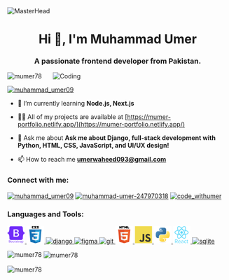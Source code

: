  <img src="https://i.pinimg.com/originals/d4/81/f3/d481f3c72e283309071f79e01b05c06d.gif" alt="MasterHead" height="300" width="1200">
 <h1 align="center">Hi 👋, I'm Muhammad Umer</h1>
<h3 align="center">A passionate frontend developer from Pakistan.</h3>
<img align="right" alt="Coding" width="400" src="https://cdn.dribbble.com/users/1162077/screenshots/3848914/programmer.gif">

<p align="left"> <img src="https://komarev.com/ghpvc/?username=mumer78&label=Profile%20views&color=0e75b6&style=flat" alt="mumer78" /> </p>

<p align="left"> <a href="https://twitter.com/muhammad_umer09" target="blank"><img src="https://img.shields.io/twitter/follow/muhammad_umer09?logo=twitter&style=for-the-badge" alt="muhammad_umer09" /></a> </p>

- 🌱 I’m currently learning **Node.js, Next.js**

- 👨‍💻 All of my projects are available at [https://mumer-portfolio.netlify.app/](https://mumer-portfolio.netlify.app/)

- 💬 Ask me about **Ask me about Django, full-stack development with Python, HTML, CSS, JavaScript, and UI/UX design!**

- 📫 How to reach me **umerwaheed093@gmail.com**

<h3 align="left">Connect with me:</h3>
<p align="left">
<a href="https://twitter.com/muhammad_umer09" target="blank"><img align="center" src="https://raw.githubusercontent.com/rahuldkjain/github-profile-readme-generator/master/src/images/icons/Social/twitter.svg" alt="muhammad_umer09" height="30" width="40" /></a>
<a href="https://linkedin.com/in/muhammad-umer-247970318" target="blank"><img align="center" src="https://raw.githubusercontent.com/rahuldkjain/github-profile-readme-generator/master/src/images/icons/Social/linked-in-alt.svg" alt="muhammad-umer-247970318" height="30" width="40" /></a>
<a href="https://instagram.com/code_withumer" target="blank"><img align="center" src="https://raw.githubusercontent.com/rahuldkjain/github-profile-readme-generator/master/src/images/icons/Social/instagram.svg" alt="code_withumer" height="30" width="40" /></a>
</p>

<h3 align="left">Languages and Tools:</h3>
<p align="left"> <a href="https://getbootstrap.com" target="_blank" rel="noreferrer"> <img src="https://raw.githubusercontent.com/devicons/devicon/master/icons/bootstrap/bootstrap-plain-wordmark.svg" alt="bootstrap" width="40" height="40"/> </a> <a href="https://www.w3schools.com/css/" target="_blank" rel="noreferrer"> <img src="https://raw.githubusercontent.com/devicons/devicon/master/icons/css3/css3-original-wordmark.svg" alt="css3" width="40" height="40"/> </a> <a href="https://www.djangoproject.com/" target="_blank" rel="noreferrer"> <img src="https://cdn.worldvectorlogo.com/logos/django.svg" alt="django" width="40" height="40"/> </a> <a href="https://www.figma.com/" target="_blank" rel="noreferrer"> <img src="https://www.vectorlogo.zone/logos/figma/figma-icon.svg" alt="figma" width="40" height="40"/> </a> <a href="https://git-scm.com/" target="_blank" rel="noreferrer"> <img src="https://www.vectorlogo.zone/logos/git-scm/git-scm-icon.svg" alt="git" width="40" height="40"/> </a> <a href="https://www.w3.org/html/" target="_blank" rel="noreferrer"> <img src="https://raw.githubusercontent.com/devicons/devicon/master/icons/html5/html5-original-wordmark.svg" alt="html5" width="40" height="40"/> </a> <a href="https://developer.mozilla.org/en-US/docs/Web/JavaScript" target="_blank" rel="noreferrer"> <img src="https://raw.githubusercontent.com/devicons/devicon/master/icons/javascript/javascript-original.svg" alt="javascript" width="40" height="40"/> </a> <a href="https://www.python.org" target="_blank" rel="noreferrer"> <img src="https://raw.githubusercontent.com/devicons/devicon/master/icons/python/python-original.svg" alt="python" width="40" height="40"/> </a> <a href="https://reactjs.org/" target="_blank" rel="noreferrer"> <img src="https://raw.githubusercontent.com/devicons/devicon/master/icons/react/react-original-wordmark.svg" alt="react" width="40" height="40"/> </a> <a href="https://www.sqlite.org/" target="_blank" rel="noreferrer"> <img src="https://www.vectorlogo.zone/logos/sqlite/sqlite-icon.svg" alt="sqlite" width="40" height="40"/> </a> </p>

<p><img align="left" src="https://github-readme-stats.vercel.app/api/top-langs?username=mumer78&show_icons=true&locale=en&layout=compact" alt="mumer78" /></p>

<p>&nbsp;<img align="center" src="https://github-readme-stats.vercel.app/api?username=mumer78&show_icons=true&locale=en" alt="mumer78" /></p>

<p><img align="center" src="https://github-readme-streak-stats.herokuapp.com/?user=mumer78&" alt="mumer78" /></p>
